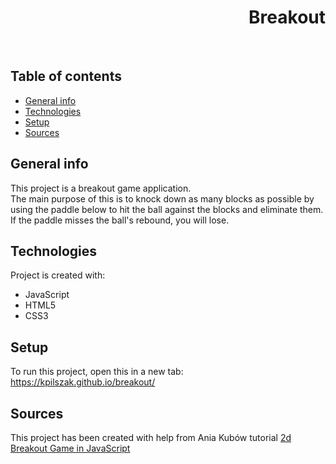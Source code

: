 <h1 align="right">Breakout</h1><br>

## Table of contents
* [General info](#general-info)
* [Technologies](#technologies)
* [Setup](#setup)
* [Sources](#sources)

## General info
This project is a breakout game application.  
The main purpose of this is to knock down as many blocks as possible by using the paddle below to hit the ball against the blocks and eliminate them.  
If the paddle misses the ball's rebound, you will lose.    
	
## Technologies
Project is created with:
* JavaScript
* HTML5
* CSS3  

## Setup
To run this project, open this in a new tab: <a href="https://kpilszak.github.io/breakout/">https://kpilszak.github.io/breakout/</a>

## Sources
This project has been created with help from Ania Kubów tutorial <a href="https://www.youtube.com/watch?v=3KWEud12Pxo">2d Breakout Game in JavaScript
